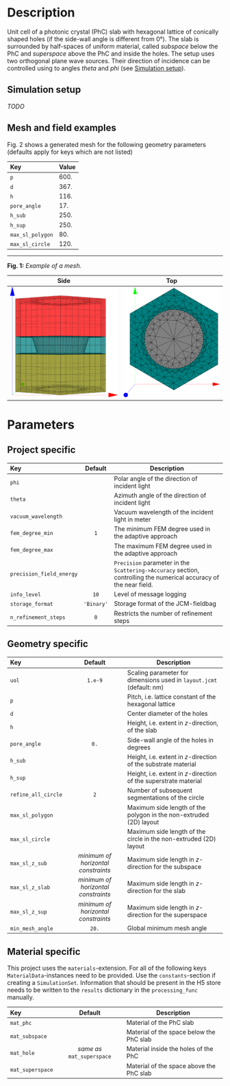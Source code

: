 # Description

Unit cell of a photonic crystal (PhC) slab with hexagonal lattice of conically shaped holes (if the side-wall angle is different from 0°). The slab is surrounded by half-spaces of uniform material, called *subspace* below the PhC and *superspace* above the PhC and inside the holes. The setup uses two orthogonal plane wave sources. Their direction of incidence can be controlled using to angles *theta* and *phi* (see [Simulation setup](#Simulation-setup)).

## Simulation setup

*TODO*

## Mesh and field examples

Fig. 2 shows a generated mesh for the following geometry parameters (defaults apply for keys which are not listed)

Key | Value
:--- |-------
`p` | 600.
`d` | 367.
`h` | 116.
`pore_angle` | 17.
`h_sub` | 250.
`h_sup` | 250.
`max_sl_polygon` | 80.
`max_sl_circle` | 120.

------

**Fig. 1:** *Example of a mesh.*

Side | Top
:---:|:---:
![Mesh side-view][mesh_1] | ![Mesh top-view][mesh_2]

[mesh_1]: example_mesh_1.png "Example mesh side"
[mesh_2]: example_mesh_2.png "Example mesh top"

# Parameters

## Project specific

Key | Default | Description
:---|:-------:| -----------
`phi` |  | Polar angle of the direction of incident light
`theta` |  | Azimuth angle of the direction of incident light
`vacuum_wavelength` |  | Vacuum wavelength of the incident light in meter
`fem_degree_min` | `1` | The minimum FEM degree used in the adaptive approach
`fem_degree_max` | | The maximum FEM degree used in the adaptive approach
`precision_field_energy` |  | `Precision` parameter in the `Scattering->Accuracy` section, controlling the numerical accuracy of the near field.
`info_level` | `10` | Level of message logging
`storage_format` | `'Binary'` | Storage format of the JCM-fieldbag
`n_refinement_steps` | `0` | Restricts the number of refinement steps


## Geometry specific

Key | Default | Description
:---|:-------:| -----------
`uol` | `1.e-9` | Scaling parameter for dimensions used in `layout.jcmt` (default: nm)
`p` |  | Pitch, i.e. lattice constant of the hexagonal lattice
`d` |  | Center diameter of the holes
`h` |  | Height, i.e. extent in *z*-direction, of the slab
`pore_angle` | `0.` | Side-wall angle of the holes in degrees
`h_sub` |  | Height, i.e. extent in *z*-direction of the substrate material
`h_sup` |  | Height, i.e. extent in *z*-direction of the superstrate material
`refine_all_circle` | `2` | Number of subsequent segmentations of the circle
`max_sl_polygon` | | Maximum side length of the polygon in the non-extruded (2D) layout
`max_sl_circle` | | Maximum side length of the circle in the non-extruded (2D) layout
`max_sl_z_sub` | *minimum of horizontal constraints* | Maximum side length in *z*-direction for the subspace
`max_sl_z_slab` | *minimum of horizontal constraints* | Maximum side length in *z*-direction for the slab
`max_sl_z_sup` | *minimum of horizontal constraints* | Maximum side length in *z*-direction for the superspace
`min_mesh_angle` | `20.` | Global minimum mesh angle


## Material specific

This project uses the `materials`-extension. For all of the following keys `MaterialData`-instances need to be provided. Use the `constants`-section if creating a `SimulationSet`. Information that should be present in the H5 store needs to be written to the `results` dictionary in the `processing_func` manually.

Key | Default | Description
:---|:-------:| -----------
`mat_phc` | | Material of the PhC slab
`mat_subspace` | | Material of the space below the PhC slab
`mat_hole` | *same as* `mat_superspace` | Material inside the holes of the PhC
`mat_superspace` | | Material of the space above the PhC slab


